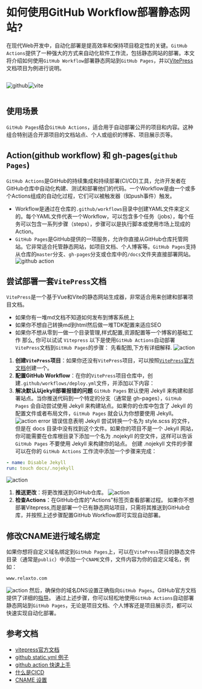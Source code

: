 # 如何使用GitHub Workflow部署静态网站?
在现代Web开发中，自动化部署是提高效率和保持项目稳定性的关键。`GitHub Actions`提供了一种强大的方式来自动化软件工作流，包括静态网站的部署。本文将介绍如何使用`GitHub Workflow`部署静态网站到`GitHub Pages`，并以[VitePress](https://vitepress.dev/zh/guide/what-is-vitepress)文档项目为例进行说明。

<span style="display:flex">

![github](/logos/github.svg)

<span style="flex:1 , width:50%"> </span>

![vite](/logos/vite.svg)

</span>

## 使用场景
`GitHub Pages`结合`GitHub Actions`，适合用于自动部署公开的项目和内容。这种组合特别适合开源项目的文档站点、个人或组织的博客、项目展示页等。


## Action(github workflow) 和 gh-pages(`github Pages`)
`GitHub Actions`是GitHub的持续集成和持续部署(CI/CD)工具，允许开发者在GitHub仓库中自动化构建、测试和部署他们的代码。一个Workflow是由一个或多个Actions组成的自动化过程，它们可以被触发器（如push事件）触发。
* Workflow是通过在仓库的`.github/workflows`目录中创建YAML文件来定义的。每个YAML文件代表一个Workflow，可以包含多个任务（jobs），每个任务可以包含一系列步骤（steps），步骤可以是执行脚本或使用市场上现成的Action。
* `GitHub Pages`是GitHub提供的一项服务，允许你直接从GitHub仓库托管网站。它非常适合托管静态网站，如项目文档、个人博客等。`GitHub Pages`支持从仓库的`master`分支、`gh-pages`分支或仓库中的`/docs`文件夹直接部署网站。
![github action](/overview-actions-event.webp)


## 尝试部署一套`VitePress`文档
`VitePress`是一个基于Vue和Vite的静态网站生成器，非常适合用来创建和部署项目文档。
* 如果你有一堆md文档不知道如何发布到博客系统上
* 如果你不想自己转换md到html然后做一堆TDK配置来适应SEO
* 如果你不想从零到一做一个目录管理,样式配置,资源配置等一个博客的基础工作
那么, 你可以试试 `Vitepress`
以下是使用`GitHub Actions`自动部署`VitePress`文档到`GitHub Pages`的步骤：
先看配图,下方有详细解释.
![action](/action-page-01.png)
1. **创建`VitePress`项目**：如果你还没有`VitePress`项目，可以按照[`VitePress`官方文档](https://`vitepress`.vuejs.org/)创建一个。
2. **配置GitHub Workflow**：在你的`VitePress`项目仓库中，创建`.github/workflows/deploy.yml`文件，并添加以下内容：
3. **解决默认以jekyll部署报错的问题**
`GitHub Pages` 默认使用 Jekyll 来构建和部署站点。当你推送代码到一个特定的分支（通常是 gh-pages），`GitHub Pages` 会自动尝试使用 Jekyll 来构建站点。如果你的仓库中包含了 Jekyll 的配置文件或者布局文件，`GitHub Pages` 就会认为你想要使用 Jekyll。
![action error](/action-error-for-jekyll.png)
错误信息表明 Jekyll 尝试转换一个名为 style.scss 的文件，但是在 docs 目录中没有找到这个文件。如果你的项目不是一个 Jekyll 网站，你可能需要在仓库根目录下添加一个名为 .nojekyll 的空文件，这样可以告诉 `GitHub Pages` 不要使用 Jekyll 来构建你的站点。
创建 .nojekyll 文件的步骤可以在你的 `GitHub Actions` 工作流中添加一个步骤来完成：
```yaml
- name: Disable Jekyll
run: touch docs/.nojekyll
```
![action](/action-page-02.png)
1. **推送更改**：将更改推送到GitHub仓库。
![action](/action-page-03.png)
4. **检查Actions**：在GitHub仓库的"Actions"标签页查看部署过程。
如果你不想部署Vitepress,而是部署一个已有静态网站项目，只需将其推送到GitHub仓库，并按照上述步骤配置GitHub Workflow即可实现自动部署。


## 修改CNAME进行域名绑定
如果你想将自定义域名绑定到`GitHub Pages`上，可以在`VitePress`项目的静态文件目录（通常是`public`）中添加一个`CNAME`文件，文件内容为你的自定义域名，例如：
```
www.relaxto.com
```
![action](/github-cname.png)
然后，确保你的域名DNS设置正确指向`GitHub Pages`。GitHub官方文档提供了详细的[指导](https://docs.github.com/en/pages/quickstart)。
通过上述步骤，你可以轻松地使用`GitHub Actions`自动部署静态网站到`GitHub Pages`，无论是项目文档、个人博客还是项目展示页，都可以快速实现自动化部署。


## 参考文档
- [vitepress官方文档](https://vitepress.dev/zh/)
- [github static.yml 例子](https://github.com/actions/starter-workflows/tree/main/pages)
- [github action 快速上手](https://docs.github.com/zh/actions/quickstart)
- [什么是CICD](https://opensource.com/article/18/8/what-cicd)
- [CNAME 设置](https://github.com/sunlanda/sunlanda.github.io/commit/3acfb3b785105a3d5aa901c6e77912fb75808d32)